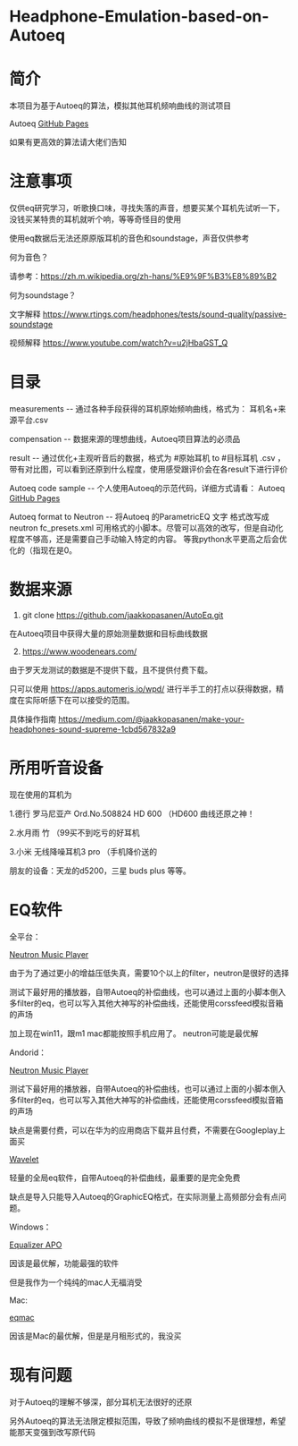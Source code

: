 # Headphone-Emulation-based-on-Autoeq

# 简介
本项目为基于Autoeq的算法，模拟其他耳机频响曲线的测试项目

Autoeq [GitHub Pages](https://github.com/jaakkopasanen/AutoEq)

如果有更高效的算法请大佬们告知

# 注意事项
仅供eq研究学习，听歌换口味，寻找失落的声音，想要买某个耳机先试听一下，没钱买某特贵的耳机就听个响，等等奇怪目的使用

使用eq数据后无法还原原版耳机的音色和soundstage，声音仅供参考

何为音色？ 

请参考：https://zh.m.wikipedia.org/zh-hans/%E9%9F%B3%E8%89%B2

何为soundstage？ 

文字解释 https://www.rtings.com/headphones/tests/sound-quality/passive-soundstage 

视频解释 https://www.youtube.com/watch?v=u2jHbaGST_Q

# 目录

measurements -- 通过各种手段获得的耳机原始频响曲线，格式为： 耳机名+来源平台.csv

compensation -- 数据来源的理想曲线，Autoeq项目算法的必须品

result -- 通过优化+主观听音后的数据，格式为 #原始耳机 to #目标耳机 .csv ，带有对比图，可以看到还原到什么程度，使用感受跟评价会在各result下进行评价

Autoeq code sample -- 个人使用Autoeq的示范代码，详细方式请看： Autoeq [GitHub Pages](https://github.com/jaakkopasanen/AutoEq)

Autoeq format to Neutron -- 将Autoeq 的ParametricEQ 文字 格式改写成 neutron fc_presets.xml 可用格式的小脚本。尽管可以高效的改写，但是自动化程度不够高，还是需要自己手动输入特定的内容。 等我python水平更高之后会优化的（指现在是0。 

# 数据来源

1.  git clone https://github.com/jaakkopasanen/AutoEq.git

 在Autoeq项目中获得大量的原始测量数据和目标曲线数据

2.  https://www.woodenears.com/
 
 由于罗天龙测试的数据是不提供下载，且不提供付费下载。
 
 只可以使用 https://apps.automeris.io/wpd/ 进行半手工的打点以获得数据，精度在实际听感下在可以接受的范围。
 
 具体操作指南 https://medium.com/@jaakkopasanen/make-your-headphones-sound-supreme-1cbd567832a9


# 所用听音设备
现在使用的耳机为

1.德行 罗马尼亚产 Ord.No.508824 HD 600 （HD600 曲线还原之神！

2.水月雨 竹 （99买不到吃亏的好耳机

3.小米 无线降噪耳机3 pro （手机降价送的

朋友的设备：天龙的d5200，三星 buds plus 等等。

# EQ软件
全平台：

[Neutron Music Player](https://neutroncode.com/)

由于为了通过更小的增益压低失真，需要10个以上的filter，neutron是很好的选择

测试下最好用的播放器，自带Autoeq的补偿曲线，也可以通过上面的小脚本倒入多filter的eq，也可以写入其他大神写的补偿曲线，还能使用corssfeed模拟音箱的声场

加上现在win11，跟m1 mac都能按照手机应用了。 neutron可能是最优解

Andorid：

[Neutron Music Player](https://neutroncode.com/)

测试下最好用的播放器，自带Autoeq的补偿曲线，也可以通过上面的小脚本倒入多filter的eq，也可以写入其他大神写的补偿曲线，还能使用corssfeed模拟音箱的声场

缺点是需要付费，可以在华为的应用商店下载并且付费，不需要在Googleplay上面买

[Wavelet](https://pittvandewitt.github.io/Wavelet/)

轻量的全局eq软件，自带Autoeq的补偿曲线，最重要的是完全免费

缺点是导入只能导入Autoeq的GraphicEQ格式，在实际测量上高频部分会有点问题。

Windows：

[Equalizer APO ](https://equalizerapo.com/)

因该是最优解，功能最强的软件

但是我作为一个纯纯的mac人无福消受

Mac:

[eqmac](https://eqmac.app/)

因该是Mac的最优解，但是是月租形式的，我没买

# 现有问题

对于Autoeq的理解不够深，部分耳机无法很好的还原

另外Autoeq的算法无法限定模拟范围，导致了频响曲线的模拟不是很理想，希望能那天变强到改写原代码

